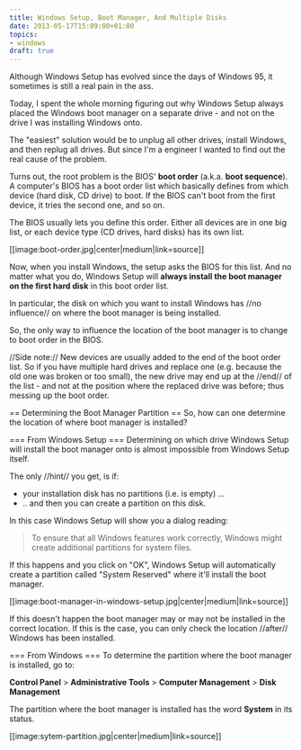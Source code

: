 ```yaml
---
title: Windows Setup, Boot Manager, And Multiple Disks
date: 2013-05-17T15:09:00+01:00
topics:
- windows
draft: true
---
```


Although Windows Setup has evolved since the days of Windows 95, it sometimes is still a real pain in the ass.

Today, I spent the whole morning figuring out why Windows Setup always placed the Windows boot manager on a separate drive - and not on the drive I was installing Windows onto.

The "easiest" solution would be to unplug all other drives, install Windows, and then replug all drives. But since I'm a engineer I wanted to find out the real cause of the problem.

Turns out, the root problem is the BIOS' **boot order** (a.k.a. **boot sequence**). A computer's BIOS has a boot order list which basically defines from which device (hard disk, CD drive) to boot. If the BIOS can't boot from the first device, it tries the second one, and so on.

The BIOS usually lets you define this order. Either all devices are in one big list, or each device type (CD drives, hard disks) has its own list.

[[image:boot-order.jpg|center|medium|link=source]]

Now, when you install Windows, the setup asks the BIOS for this list. And no matter what you do, Windows Setup will **always install the boot manager on the first hard disk** in this boot order list.

In particular, the disk on which you want to install Windows has //no influence// on where the boot manager is being installed.

So, the only way to influence the location of the boot manager is to change to boot order in the BIOS.

//Side note:// New devices are usually added to the end of the boot order list. So if you have multiple hard drives and replace one (e.g. because the old one was broken or too small), the new drive may end up at the //end// of the list - and not at the position where the replaced drive was before; thus messing up the boot order.

== Determining the Boot Manager Partition ==
So, how can one determine the location of where boot manager is installed?

=== From Windows Setup ===
Determining on which drive Windows Setup will install the boot manager onto is almost impossible from Windows Setup itself.

The only //hint// you get, is if:

 * your installation disk has no partitions (i.e. is empty) ...
 * .. and then you can create a partition on this disk.

In this case Windows Setup will show you a dialog reading:

> To ensure that all Windows features work correctly, Windows might create additional partitions for system  files.

If this happens and you click on "OK", Windows Setup will automatically create a partition called "System Reserved" where it'll install the boot manager.

[[image:boot-manager-in-windows-setup.jpg|center|medium|link=source]]

If this doesn't happen the boot manager may or may not be installed in the correct location. If this is the case, you can only check the location //after// Windows has been installed.

=== From Windows ===
To determine the partition where the boot manager is installed, go to:

  **Control Panel** > **Administrative Tools** > **Computer Management** > **Disk Management**

The partition where the boot manager is installed has the word **System** in its status.

[[image:sytem-partition.jpg|center|medium|link=source]]
